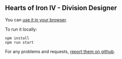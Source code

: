## Hearts of Iron IV - Division Designer

You can [use it in your browser](https://taw.github.io/hoi4/).

To run it locally:

    npm install
    npm run start

For any problems and requests, [report them on github](https://github.com/taw/hoi4/issues).
